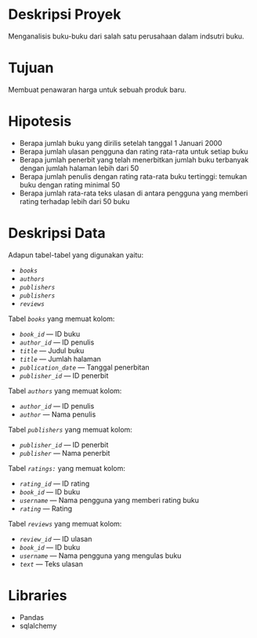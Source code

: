 # Deskripsi Proyek

Menganalisis buku-buku dari salah satu perusahaan dalam indsutri buku.

# Tujuan

Membuat penawaran harga untuk sebuah produk baru.

# Hipotesis

- Berapa jumlah buku yang dirilis setelah tanggal 1 Januari 2000
- Berapa jumlah ulasan pengguna dan rating rata-rata untuk setiap buku
- Berapa jumlah penerbit yang telah menerbitkan jumlah buku terbanyak dengan jumlah halaman lebih dari 50
- Berapa jumlah penulis dengan rating rata-rata buku tertinggi: temukan buku dengan rating minimal 50
- Berapa jumlah rata-rata teks ulasan di antara pengguna yang memberi rating terhadap lebih dari 50 buku

# Deskripsi Data

Adapun tabel-tabel yang digunakan yaitu:

- *`books`*
- *`authors`*
- *`publishers`*
- *`publishers`*
- *`reviews`*

Tabel *`books`* yang memuat kolom:

- *`book_id`* — ID buku
- *`author_id`* — ID penulis
- *`title`* — Judul buku
- *`title`* — Jumlah halaman
- *`publication_date`* — Tanggal penerbitan
- *`publisher_id`* — ID penerbit

Tabel *`authors`* yang memuat kolom:

- *`author_id`* — ID penulis
- *`author`* — Nama penulis

Tabel *`publishers`* yang memuat kolom:

- *`publisher_id`* — ID penerbit
- *`publisher`* — Nama penerbit

Tabel *`ratings:`* yang memuat kolom:

- *`rating_id`* — ID rating
- *`book_id`* — ID buku
- *`username`* — Nama pengguna yang memberi rating buku
- *`rating`* — Rating

Tabel *`reviews`* yang memuat kolom:

- *`review_id`* — ID ulasan
- *`book_id`* — ID buku
- *`username`* — Nama pengguna yang mengulas buku
- *`text`* — Teks ulasan

# Libraries

- Pandas
- sqlalchemy
